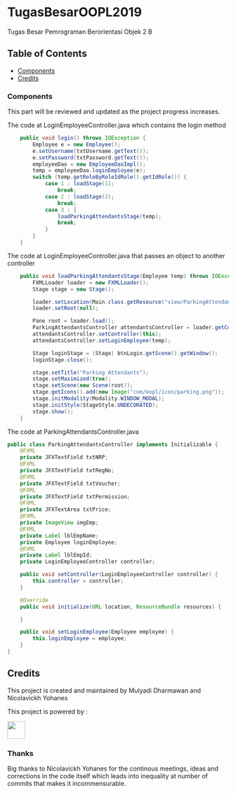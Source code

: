 # TugasBesarOOPL2019
Tugas Besar Pemrograman Berorientasi Objek 2 B

## Table of Contents
- [Components](https://github.com/dharmawanmul/TugasBesarOOPL2019#components)
- [Credits](https://github.com/dharmawanmul/TugasBesarOOPL2019#credits)

### Components
This part will be reviewed and updated as the project progress increases.

The code at LoginEmployeeController.java which contains the login method
```java
    public void login() throws IOException {
        Employee e = new Employee();
        e.setUsername(txtUsername.getText());
        e.setPassword(txtPassword.getText());
        employeeDao = new EmployeeDaoImpl();
        temp = employeeDao.loginEmployee(e);
        switch (temp.getRoleByRoleIdRole().getIdRole()) {
            case 1 : loadStage(1);
                break;
            case 2 : loadStage(2);
                break;
            case 3 : {
                loadParkingAttendantsStage(temp);
                break;
            }
        }
    }
```

The code at LoginEmployeeController.java that passes an object to another controller
```java
    public void loadParkingAttendantsStage(Employee temp) throws IOException {
        FXMLLoader loader = new FXMLLoader();
        Stage stage = new Stage();

        loader.setLocation(Main.class.getResource("view/ParkingAttendants.fxml"));
        loader.setRoot(null);

        Pane root = loader.load();
        ParkingAttendantsController attendantsController = loader.getController();
        attendantsController.setController(this);
        attendantsController.setLoginEmployee(temp);

        Stage loginStage = (Stage) btnLogin.getScene().getWindow();
        loginStage.close();

        stage.setTitle("Parking Attendants");
        stage.setMaximized(true);
        stage.setScene(new Scene(root));
        stage.getIcons().add(new Image("com/oopl/icon/parking.png"));
        stage.initModality(Modality.WINDOW_MODAL);
        stage.initStyle(StageStyle.UNDECORATED);
        stage.show();
    }
```

The code at ParkingAttendantsController.java
```java
public class ParkingAttendantsController implements Initializable {
    @FXML
    private JFXTextField txtNRP;
    @FXML
    private JFXTextField txtRegNo;
    @FXML
    private JFXTextField txtVoucher;
    @FXML
    private JFXTextField txtPermission;
    @FXML
    private JFXTextArea txtPrice;
    @FXML
    private ImageView imgEmp;
    @FXML
    private Label lblEmpName;
    private Employee loginEmployee;
    @FXML
    private Label lblEmpId;
    private LoginEmployeeController controller;

    public void setController(LoginEmployeeController controller) {
        this.controller = controller;
    }

    @Override
    public void initialize(URL location, ResourceBundle resources) {

    }

    public void setLoginEmployee(Employee employee) {
        this.loginEmployee = employee;
    }
}
```

## Credits
This project is created and maintained by Mulyadi Dharmawan and Nicolavickh Yohanes

This project is powered by :

<a href="https://www.jetbrains.com/idea/">
    <img src="https://github.com/Hexworks/zircon/blob/master/images/idea_logo.png" width="40" height="40" />
</a>

### Thanks
Big thanks to Nicolavickh Yohanes for the continous meetings, ideas and corrections in the code itself which leads into inequality at number of commits that makes it incommensurable.
